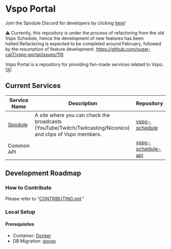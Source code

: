 # Vspo Portal

Join the Spodule Discord for developers by clicking [here](https://discord.gg/Q7Hm8h3HAG)!

⚠️ Currently, this repository is under the process of refactoring from the old Vspo Schedule, hence the development of new features has been halted.Refactoring is expected to be completed around February, followed by the resumption of feature development. https://github.com/sugar-cat7/vspo-portal/issues/116

Vspo Portal is a repository for providing fan-made services related to Vspo. ([X](https://twitter.com/vspodule))

## Current Services

| Service Name                                          | Description                                                                                                | Repository                                |
| ----------------------------------------------------- | ---------------------------------------------------------------------------------------------------------- | ----------------------------------------- |
| [Spodule](https://www.vspo-schedule.com/schedule/all) | A site where you can check the broadcasts (YouTube/Twitch/Twitcasting/Niconico) and clips of Vspo members. | [vspo-schedule](./service/vspo-schedule/) |
| Common API                                            |                                                                                                            | [vspo-schedule-api](./service/common-job/)      |


## Development Roadmap

### How to Contribute
Please refer to “[CONTRIBUTING.md](./CONTRIBUTING.md).”

### Local Setup

#### Prerequisites
- Container: [Docker](https://www.docker.com/)
- DB Migration: [goose](https://github.com/pressly/goose)

